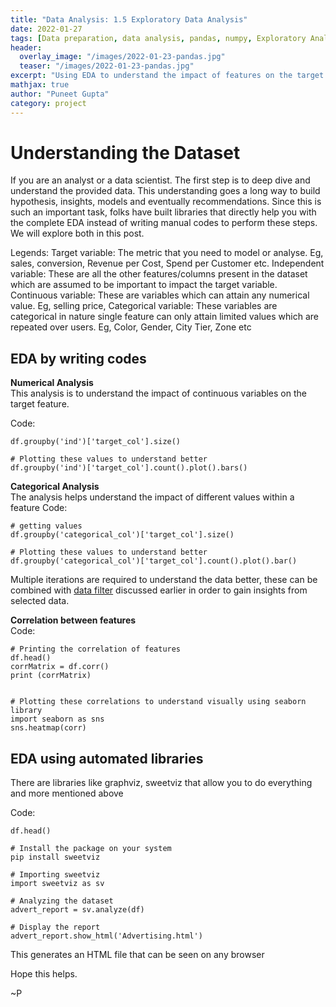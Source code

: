 ```yaml
---
title: "Data Analysis: 1.5 Exploratory Data Analysis"
date: 2022-01-27
tags: [Data preparation, data analysis, pandas, numpy, Exploratory Analysis, EDA]
header:
  overlay_image: "/images/2022-01-23-pandas.jpg"
  teaser: "/images/2022-01-23-pandas.jpg"
excerpt: "Using EDA to understand the impact of features on the target variable"
mathjax: true
author: "Puneet Gupta"
category: project
---
```


# Understanding the Dataset

If you are an analyst or a data scientist. The first step is to deep dive and understand the provided data. This understanding goes a long way to build hypothesis, insights, models and eventually recommendations. Since this is such an important task, folks have built libraries that directly help you with the complete EDA instead of writing manual codes to perform these steps. We will explore both in this post.

Legends:
Target variable: The metric that you need to model or analyse. Eg, sales, conversion, Revenue per Cost, Spend per Customer etc.
Independent variable: These are all the other features/columns present in the dataset which are assumed to be important to impact the target variable.
Continuous variable: These are variables which can attain any numerical value. Eg, selling price,
Categorical variable: These variables are categorical in nature single feature can only attain limited values which are repeated over users. Eg, Color, Gender, City Tier, Zone etc

## EDA by writing codes

**Numerical Analysis** <br />
This analysis is to understand the impact of continuous variables on the target feature.

Code:
```
df.groupby('ind')['target_col'].size()

# Plotting these values to understand better
df.groupby('ind')['target_col'].count().plot().bars()
```

**Categorical Analysis** <br />
The analysis helps understand the impact of different values within a feature
Code:
```
# getting values
df.groupby('categorical_col')['target_col'].size()

# Plotting these values to understand better
df.groupby('categorical_col')['target_col'].count().plot().bar()
```
Multiple iterations are required to understand the data better, these can be combined with [data filter]() discussed earlier in order to gain insights from selected data.

**Correlation between features** <br />
Code:
```
# Printing the correlation of features
df.head()
corrMatrix = df.corr()
print (corrMatrix)


# Plotting these correlations to understand visually using seaborn library
import seaborn as sns
sns.heatmap(corr)
```


## EDA using automated libraries

There are libraries like graphviz, sweetviz that allow you to do everything and more mentioned above

Code:
```
df.head()

# Install the package on your system
pip install sweetviz

# Importing sweetviz
import sweetviz as sv

# Analyzing the dataset
advert_report = sv.analyze(df)

# Display the report
advert_report.show_html('Advertising.html')
```
This generates an HTML file that can be seen on any browser

Hope this helps.

~P
